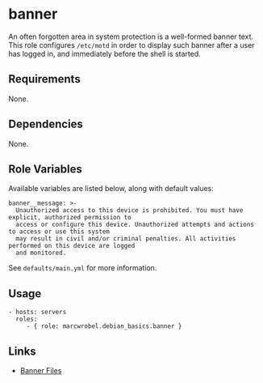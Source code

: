 # banner

An often forgotten area in system protection is a well-formed banner text. This role configures
`/etc/motd` in order to display such banner after a user has logged in, and immediately before the
shell is started.

## Requirements

None.

## Dependencies

None.

## Role Variables

Available variables are listed below, along with default values:

    banner__message: >-
      Unauthorized access to this device is prohibited. You must have explicit, authorized permission to
      access or configure this device. Unauthorized attempts and actions to access or use this system
      may result in civil and/or criminal penalties. All activities performed on this device are logged
      and monitored.

See `defaults/main.yml` for more information.

## Usage

    - hosts: servers
      roles:
         - { role: marcwrobel.debian_basics.banner }

## Links

- [Banner Files](https://wiki.centos.org/TipsAndTricks/BannerFiles)
